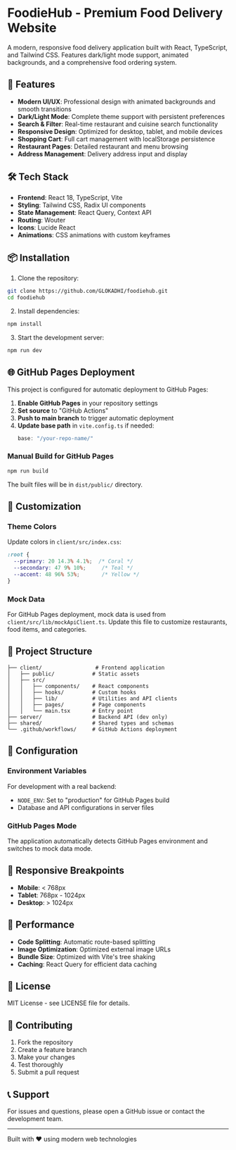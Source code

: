 # FoodieHub - Premium Food Delivery Website

A modern, responsive food delivery application built with React, TypeScript, and Tailwind CSS. Features dark/light mode support, animated backgrounds, and a comprehensive food ordering system.

## 🚀 Features

- **Modern UI/UX**: Professional design with animated backgrounds and smooth transitions
- **Dark/Light Mode**: Complete theme support with persistent preferences
- **Search & Filter**: Real-time restaurant and cuisine search functionality
- **Responsive Design**: Optimized for desktop, tablet, and mobile devices
- **Shopping Cart**: Full cart management with localStorage persistence
- **Restaurant Pages**: Detailed restaurant and menu browsing
- **Address Management**: Delivery address input and display

## 🛠️ Tech Stack

- **Frontend**: React 18, TypeScript, Vite
- **Styling**: Tailwind CSS, Radix UI components
- **State Management**: React Query, Context API
- **Routing**: Wouter
- **Icons**: Lucide React
- **Animations**: CSS animations with custom keyframes

## 📦 Installation

1. Clone the repository:
```bash
git clone https://github.com/GLOKADHI/foodiehub.git
cd foodiehub
```

2. Install dependencies:
```bash
npm install
```

3. Start the development server:
```bash
npm run dev
```

## 🌐 GitHub Pages Deployment

This project is configured for automatic deployment to GitHub Pages:

1. **Enable GitHub Pages** in your repository settings
2. **Set source** to "GitHub Actions"
3. **Push to main branch** to trigger automatic deployment
4. **Update base path** in `vite.config.ts` if needed:
   ```ts
   base: "/your-repo-name/"
   ```

### Manual Build for GitHub Pages

```bash
npm run build
```

The built files will be in `dist/public/` directory.

## 🎨 Customization

### Theme Colors
Update colors in `client/src/index.css`:
```css
:root {
  --primary: 20 14.3% 4.1%;  /* Coral */
  --secondary: 47 9% 10%;     /* Teal */
  --accent: 48 96% 53%;       /* Yellow */
}
```

### Mock Data
For GitHub Pages deployment, mock data is used from `client/src/lib/mockApiClient.ts`. Update this file to customize restaurants, food items, and categories.

## 📁 Project Structure

```
├── client/                 # Frontend application
│   ├── public/            # Static assets
│   ├── src/
│   │   ├── components/    # React components
│   │   ├── hooks/         # Custom hooks
│   │   ├── lib/           # Utilities and API clients
│   │   ├── pages/         # Page components
│   │   └── main.tsx       # Entry point
├── server/                # Backend API (dev only)
├── shared/                # Shared types and schemas
└── .github/workflows/     # GitHub Actions deployment
```

## 🔧 Configuration

### Environment Variables
For development with a real backend:
- `NODE_ENV`: Set to "production" for GitHub Pages build
- Database and API configurations in server files

### GitHub Pages Mode
The application automatically detects GitHub Pages environment and switches to mock data mode.

## 📱 Responsive Breakpoints

- **Mobile**: < 768px
- **Tablet**: 768px - 1024px
- **Desktop**: > 1024px

## 🎯 Performance

- **Code Splitting**: Automatic route-based splitting
- **Image Optimization**: Optimized external image URLs
- **Bundle Size**: Optimized with Vite's tree shaking
- **Caching**: React Query for efficient data caching

## 📄 License

MIT License - see LICENSE file for details.

## 🤝 Contributing

1. Fork the repository
2. Create a feature branch
3. Make your changes
4. Test thoroughly
5. Submit a pull request

## 📞 Support

For issues and questions, please open a GitHub issue or contact the development team.

---

Built with ❤️ using modern web technologies
